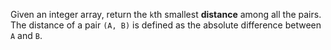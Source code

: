 Given an integer array, return the `k`th smallest **distance** among all the pairs. The distance of a pair `(A, B)` is defined as the absolute difference between `A` and `B`.